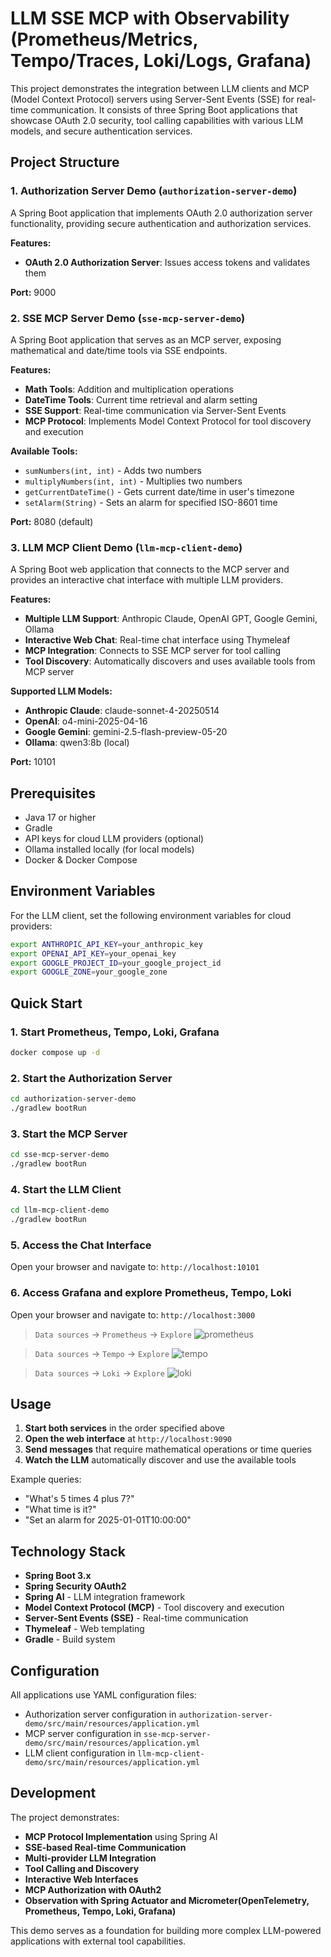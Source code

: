 # LLM SSE MCP with Observability (Prometheus/Metrics, Tempo/Traces, Loki/Logs, Grafana)

This project demonstrates the integration between LLM clients and MCP (Model Context Protocol) servers using Server-Sent Events (SSE) for real-time communication. It consists of three Spring Boot applications that showcase OAuth 2.0 security, tool calling capabilities with various LLM models, and secure authentication services.

## Project Structure

### 1. Authorization Server Demo (`authorization-server-demo`)
A Spring Boot application that implements OAuth 2.0 authorization server functionality, providing secure authentication and authorization services.

**Features:**
- **OAuth 2.0 Authorization Server**: Issues access tokens and validates them

**Port:** 9000

### 2. SSE MCP Server Demo (`sse-mcp-server-demo`)
A Spring Boot application that serves as an MCP server, exposing mathematical and date/time tools via SSE endpoints.

**Features:**
- **Math Tools**: Addition and multiplication operations
- **DateTime Tools**: Current time retrieval and alarm setting
- **SSE Support**: Real-time communication via Server-Sent Events
- **MCP Protocol**: Implements Model Context Protocol for tool discovery and execution

**Available Tools:**
- `sumNumbers(int, int)` - Adds two numbers
- `multiplyNumbers(int, int)` - Multiplies two numbers
- `getCurrentDateTime()` - Gets current date/time in user's timezone
- `setAlarm(String)` - Sets an alarm for specified ISO-8601 time

**Port:** 8080 (default)

### 3. LLM MCP Client Demo (`llm-mcp-client-demo`)
A Spring Boot web application that connects to the MCP server and provides an interactive chat interface with multiple LLM providers.

**Features:**
- **Multiple LLM Support**: Anthropic Claude, OpenAI GPT, Google Gemini, Ollama
- **Interactive Web Chat**: Real-time chat interface using Thymeleaf
- **MCP Integration**: Connects to SSE MCP server for tool calling
- **Tool Discovery**: Automatically discovers and uses available tools from MCP server

**Supported LLM Models:**
- **Anthropic Claude**: claude-sonnet-4-20250514
- **OpenAI**: o4-mini-2025-04-16
- **Google Gemini**: gemini-2.5-flash-preview-05-20
- **Ollama**: qwen3:8b (local)

**Port:** 10101

## Prerequisites

- Java 17 or higher
- Gradle
- API keys for cloud LLM providers (optional)
- Ollama installed locally (for local models)
- Docker & Docker Compose

## Environment Variables

For the LLM client, set the following environment variables for cloud providers:

```bash
export ANTHROPIC_API_KEY=your_anthropic_key
export OPENAI_API_KEY=your_openai_key
export GOOGLE_PROJECT_ID=your_google_project_id
export GOOGLE_ZONE=your_google_zone
```

## Quick Start

### 1. Start Prometheus, Tempo, Loki, Grafana
```bash
docker compose up -d
```

### 2. Start the Authorization Server
```bash
cd authorization-server-demo
./gradlew bootRun
```

### 3. Start the MCP Server
```bash
cd sse-mcp-server-demo
./gradlew bootRun
```

### 4. Start the LLM Client
```bash
cd llm-mcp-client-demo
./gradlew bootRun
```

### 5. Access the Chat Interface
Open your browser and navigate to: `http://localhost:10101`

### 6. Access Grafana and explore Prometheus, Tempo, Loki
Open your browser and navigate to: `http://localhost:3000`

> `Data sources` -> `Prometheus` -> `Explore`
![prometheus](./images/prometheus.png)

> `Data sources` -> `Tempo` -> `Explore`
![tempo](./images/tempo.png)

> `Data sources` -> `Loki` -> `Explore`
![loki](./images/loki.png)

## Usage

1. **Start both services** in the order specified above
2. **Open the web interface** at `http://localhost:9090`
3. **Send messages** that require mathematical operations or time queries
4. **Watch the LLM** automatically discover and use the available tools

Example queries:
- "What's 5 times 4 plus 7?"
- "What time is it?"
- "Set an alarm for 2025-01-01T10:00:00"

## Technology Stack

- **Spring Boot 3.x**
- **Spring Security OAuth2**
- **Spring AI** - LLM integration framework
- **Model Context Protocol (MCP)** - Tool discovery and execution
- **Server-Sent Events (SSE)** - Real-time communication
- **Thymeleaf** - Web templating
- **Gradle** - Build system

## Configuration

All applications use YAML configuration files:
- Authorization server configuration in `authorization-server-demo/src/main/resources/application.yml`
- MCP server configuration in `sse-mcp-server-demo/src/main/resources/application.yml`
- LLM client configuration in `llm-mcp-client-demo/src/main/resources/application.yml`

## Development

The project demonstrates:
- **MCP Protocol Implementation** using Spring AI
- **SSE-based Real-time Communication**
- **Multi-provider LLM Integration**
- **Tool Calling and Discovery**
- **Interactive Web Interfaces**
- **MCP Authorization with OAuth2**
- **Observation with Spring Actuator and Micrometer(OpenTelemetry, Prometheus, Tempo, Loki, Grafana)**

This demo serves as a foundation for building more complex LLM-powered applications with external tool capabilities.
